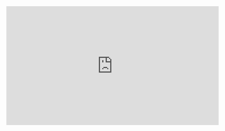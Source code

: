<iframe width="560" height="315" src="https://www.youtube.com/embed/1iS0r238G4g" title="YouTube video player" frameborder="0" allow="accelerometer; autoplay; clipboard-write; encrypted-media; gyroscope; picture-in-picture; web-share" allowfullscreen></iframe>
